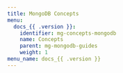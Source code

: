 ```yaml
---
title: MongoDB Concepts
menu:
  docs_{{ .version }}:
    identifier: mg-concepts-mongodb
    name: Concepts
    parent: mg-mongodb-guides
    weight: 1
menu_name: docs_{{ .version }}
---
```

